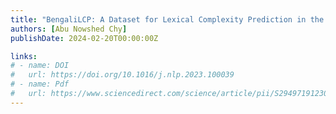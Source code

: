 ```yaml
---
title: "BengaliLCP: A Dataset for Lexical Complexity Prediction in the Bengali Texts" has been accepted on LREC-COLLING 2024 Conference
authors: [Abu Nowshed Chy]
publishDate: 2024-02-20T00:00:00Z

links:
# - name: DOI
#   url: https://doi.org/10.1016/j.nlp.2023.100039
# - name: Pdf
#   url: https://www.sciencedirect.com/science/article/pii/S2949719123000365/pdfft?md5=502faaa940a69ced559675ed79aff467&pid=1-s2.0-S2949719123000365-main.pdf
---
```


<!-- This is to inform you that their first Journal paper has now been accepted for publication in the [Natural Language Processing Journal (Publisher: Elsevier)](https://www.sciencedirect.com/journal/natural-language-processing-journal).
It was indeed a long journey and after consecutive disappointment from various journals. -->
